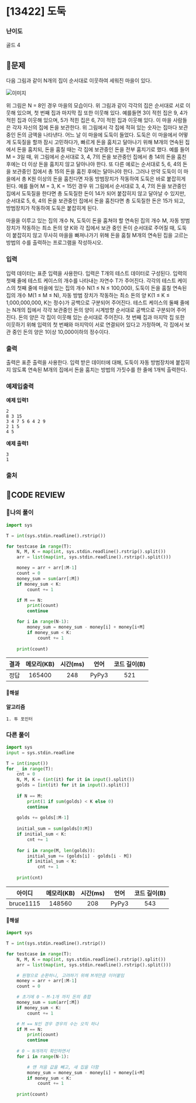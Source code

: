 # [13422] 도둑

### **난이도**
골드 4
## **📝문제**
다음 그림과 같이 N개의 집이 순서대로 이웃하여 세워진 마을이 있다.

![이미지](https://onlinejudgeimages.s3-ap-northeast-1.amazonaws.com/problem/13422/1.png)

위 그림은 N = 8인 경우 마을의 모습이다. 위 그림과 같이 각각의 집은 순서대로 서로 이웃해 있으며, 첫 번째 집과 마지막 집 또한 이웃해 있다. 예를들면 3이 적힌 집은 9, 4가 적힌 집과 이웃해 있으며, 5가 적힌 집은 6, 7이 적힌 집과 이웃해 있다. 이 마을 사람들은 각자 자신의 집에 돈을 보관한다. 위 그림에서 각 집에 적혀 있는 숫자는 집마다 보관 중인 돈의 금액을 나타낸다. 어느 날 이 마을에 도둑이 들었다. 도둑은 이 마을에서 어떻게 도둑질을 할까 잠시 고민하다가, 빠르게 돈을 훔치고 달아나기 위해 M개의 연속된 집에서 돈을 훔치되, 돈을 훔칠 때는 각 집에 보관중인 돈을 전부 훔치기로 했다. 예를 들어 M = 3일 때, 위 그림에서 순서대로 3, 4, 7의 돈을 보관중인 집에서 총 14의 돈을 훔친 후에는 더 이상 돈을 훔치지 않고 달아나야 한다. 또 다른 예로는 순서대로 5, 6, 4의 돈을 보관중인 집에서 총 15의 돈을 훔친 후에는 달아나야 한다. 그러나 만약 도둑이 이 마을에서 총 K원 이상의 돈을 훔친다면 자동 방범장치가 작동하여 도둑은 바로 붙잡히게 된다. 예를 들어 M = 3, K = 15인 경우 위 그림에서 순서대로 3, 4, 7의 돈을 보관중인 집에서 도둑질을 한다면 총 도둑질한 돈이 14가 되어 붙잡히지 않고 달아날 수 있지만, 순서대로 5, 6, 4의 돈을 보관중인 집에서 돈을 훔친다면 총 도둑질한 돈은 15가 되고, 방범장치가 작동하여 도둑은 붙잡히게 된다.

마을을 이루고 있는 집의 개수 N, 도둑이 돈을 훔쳐야 할 연속된 집의 개수 M, 자동 방범장치가 작동하는 최소 돈의 양 K와 각 집에서 보관 중인 돈이 순서대로 주어질 때, 도둑이 붙잡히지 않고 무사히 마을을 빠져나가기 위해 돈을 훔칠 M개의 연속된 집을 고르는 방법의 수를 출력하는 프로그램을 작성하시오.
### **입력**
입력 데이터는 표준 입력을 사용한다. 입력은 T개의 테스트 데이터로 구성된다. 입력의 첫째 줄에 테스트 케이스의 개수를 나타내는 자연수 T가 주어진다. 각각의 테스트 케이스의 첫째 줄에 마을에 있는 집의 개수 N(1 ≤ N ≤ 100,000), 도둑이 돈을 훔칠 연속된 집의 개수 M(1 ≤ M ≤ N), 자동 방범 장치가 작동하는 최소 돈의 양 K(1 ≤ K ≤ 1,000,000,000, K는 정수)가 공백으로 구분되어 주어진다. 테스트 케이스의 둘째 줄에는 N개의 집에서 각각 보관중인 돈의 양이 시계방향 순서대로 공백으로 구분되어 주어진다. 돈의 양은 각 집이 이웃해 있는 순서대로 주어진다. 첫 번째 집과 마지막 집 또한 이웃하기 위해 입력의 첫 번째와 마지막이 서로 연결되어 있다고 가정하며, 각 집에서 보관 중인 돈의 양은 1이상 10,000이하의 정수이다.
### **출력**
출력은 표준 출력을 사용한다. 입력 받은 데이터에 대해, 도둑이 자동 방범장치에 붙잡히지 않도록 연속된 M개의 집에서 돈을 훔치는 방법의 가짓수를 한 줄에 1개씩 출력한다.
### **예제입출력**

**예제 입력1**

```
2
8 3 15
3 4 7 5 6 4 2 9
2 1 5
4 5
```

**예제 출력1**

```
3
1
```

### **출처**

## **🧐CODE REVIEW**

### **🧾나의 풀이**

```python
import sys

T = int(sys.stdin.readline().rstrip())

for testcase in range(T):
    N, M, K = map(int, sys.stdin.readline().rstrip().split())
    arr = list(map(int, sys.stdin.readline().rstrip().split()))

    money = arr + arr[:M-1]
    count = 0
    money_sum = sum(arr[:M])
    if money_sum < K:
        count += 1

    if M == N:
        print(count)
        continue

    for i in range(N-1):
        money_sum = money_sum - money[i] + money[i+M]
        if money_sum < K:
            count += 1
    
    print(count)
```

결과	| 메모리(KB) |	시간(ms) |	언어 |	코드 길이(B)
:----:|:-----:|:-----:|:-----:|:--------:
정답|165400|248|PyPy3|521
#### **📝해설**

**알고리즘**
```
1. 투 포인터
```

### **다른 풀이**

```python
import sys
input = sys.stdin.readline

T = int(input())
for _ in range(T):
    cnt = 0
    N, M, K = (int(it) for it in input().split())
    golds = [int(it) for it in input().split()]
    
    if N == M:
        print(1 if sum(golds) < K else 0)
        continue
    
    golds += golds[:M-1]
    
    initial_sum = sum(golds[0:M])
    if initial_sum < K:
        cnt += 1
        
    for i in range(M, len(golds)):
        initial_sum += (golds[i] - golds[i - M])
        if initial_sum < K:
            cnt += 1
            
    print(cnt)
```

아이디 | 메모리(KB) |	시간(ms) |	언어 |	코드 길이(B) 
:-----:|:-----:|:-----:|:----:|:--------:
bruce1115|148560|208|PyPy3|543
#### **📝해설**

```python
import sys

T = int(sys.stdin.readline().rstrip())

for testcase in range(T):
    N, M, K = map(int, sys.stdin.readline().rstrip().split())
    arr = list(map(int, sys.stdin.readline().rstrip().split()))

    # 원형으로 순환하니, 고려하기 위해 M개만큼 이어붙임
    money = arr + arr[:M-1]
    count = 0

    # 초기에 0 ~ M-1개 까지 돈의 총합
    money_sum = sum(arr[:M])
    if money_sum < K:
        count += 1

    # M == N인 경우 경우의 수는 오직 하나
    if M == N:
        print(count)
        continue
    
    # 0 ~ N개까지 확인하면서
    for i in range(N-1):

        # 맨 처음 값을 빼고, 새 집을 더함
        money_sum = money_sum - money[i] + money[i+M]
        if money_sum < K:
            count += 1
    
    print(count)
```